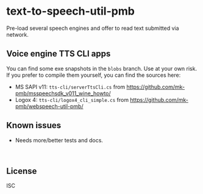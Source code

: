 ﻿
<!--#echo json="package.json" key="name" underline="=" -->
text-to-speech-util-pmb
=======================
<!--/#echo -->

<!--#echo json="package.json" key="description" -->
Pre-load several speech engines and offer to read text submitted via network.
<!--/#echo -->




Voice engine TTS CLI apps
-------------------------

You can find some exe snapshots in the `blobs` branch. Use at your own risk.
If you prefer to compile them yourself, you can find the sources here:

* MS SAPI v11: `tts-cli/serverTtsCli.cs` from
  https://github.com/mk-pmb/msspeechsdk_v011_wine_howto/
* Logox 4: `tts-cli/logox4_cli_simple.cs` from
  https://github.com/mk-pmb/webspeech-util-pmb/


<!--#toc stop="scan" -->



Known issues
------------

* Needs more/better tests and docs.




&nbsp;


License
-------
<!--#echo json="package.json" key=".license" -->
ISC
<!--/#echo -->
